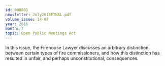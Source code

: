 ```yaml
---
id: 000801
newsletter: July2016FINAL.pdf
volume_issue: 14-07
year: 2016
month: 7
topic: Open Public Meetings Act
---
```


In this issue, the Firehouse Lawyer discusses an arbitrary distinction between certain types of fire commissioners, and how this distinction has resulted in unfair, and perhaps unconstitutional, consequences.